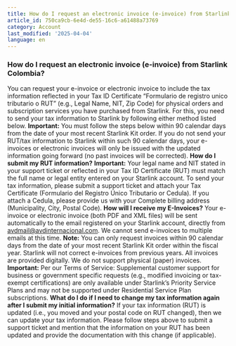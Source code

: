 ```yaml
---
title: How do I request an electronic invoice (e-invoice) from Starlink Colombia?
article_id: 750ca9cb-6e4d-de55-16c6-a61488a73769
category: Account
last_modified: '2025-04-04'
language: en
---
```


### How do I request an electronic invoice (e-invoice) from Starlink Colombia? 
You can request your e-invoice or electronic invoice to include the tax information reflected in your Tax ID Certificate “Formulario de registro unico tributario o RUT” (e.g., Legal Name, NIT, Zip Code) for physical orders and subscription services you have purchased from Starlink. 
For this, you need to send your tax information to Starlink by following either method listed below.
**Important:** You must follow the steps below within 90 calendar days from the date of your most recent Starlink Kit order. If you do not send your RUT/tax information to Starlink within such 90 calendar days, your e-invoices or electronic invoices will only be issued with the updated information going forward (no past invoices will be corrected). 
**How do I submit my RUT information?**
**Important:** Your legal name and NIT stated in your support ticket or reflected in your Tax ID Certificate (RUT) must match the full name or legal entity entered on your Starlink account.
To send your tax information, please submit a support ticket and attach your Tax Certificate (Formulario del Registro Único Tributario or Cedula). If you attach a Cedula, please provide us with your Complete billing address (Municipality, City, Postal Code).
**How will I receive my E-Invoices?**
Your e-invoice or electronic invoice (both PDF and XML files) will be sent automatically to the email registered on your Starlink account, directly from avdmail@avdinternacional.com. We cannot send e-invoices to multiple emails at this time.
**Note:** You can only request invoices within 90 calendar days from the date of your most recent Starlink Kit order within the fiscal year. Starlink will not correct e-invoices from previous years. All invoices are provided digitally. We do not support physical (paper) invoices. 
**Important:** Per our Terms of Service: Supplemental customer support for business or government specific requests (e.g., modified invoicing or tax-exempt certifications) are only available under Starlink’s Priority Service Plans and may not be supported under Residential Service Plan subscriptions.
**What do I do if I need to change my tax information again after I submit my initial information?**
If your tax information (RUT) is updated (i.e., you moved and your postal code on RUT changed), then we can update your tax information. Please follow steps above to submit a support ticket and mention that the information on your RUT has been updated and provide the documentation with this change (if applicable).